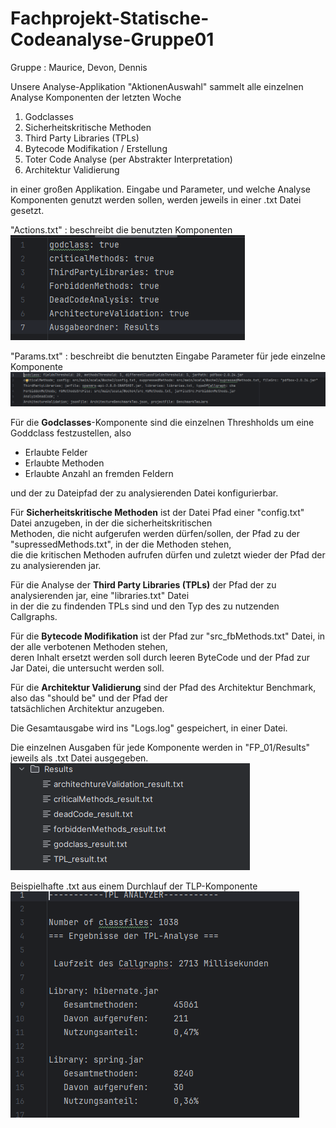 # Fachprojekt-Statische-Codeanalyse-Gruppe01

Gruppe : Maurice, Devon, Dennis

Unsere Analyse-Applikation "AktionenAuswahl" sammelt alle einzelnen Analyse Komponenten der letzten Woche

1. Godclasses 
2. Sicherheitskritische Methoden
3. Third Party Libraries (TPLs)
4. Bytecode Modifikation / Erstellung
5. Toter Code Analyse (per Abstrakter Interpretation)
6. Architektur Validierung

in einer großen Applikation. 
Eingabe und Parameter, und welche Analyse Komponenten genutzt werden sollen, werden jeweils in einer .txt Datei  
gesetzt.  

"Actions.txt" : beschreibt die benutzten Komponenten    
![img.png](img.png)  
  
"Params.txt" : beschreibt die benutzten Eingabe Parameter für jede einzelne Komponente  
![img_1.png](img_1.png)  
  
Für die **Godclasses**-Komponente sind die einzelnen Threshholds um eine Goddclass festzustellen, also  
* Erlaubte Felder
* Erlaubte Methoden
* Erlaubte Anzahl an fremden Feldern  
  
und der zu Dateipfad der zu analysierenden Datei konfigurierbar.  
  
  
Für **Sicherheitskritische Methoden** ist der Datei Pfad einer "config.txt" Datei anzugeben, in der die sicherheitskritischen  
Methoden, die nicht aufgerufen werden dürfen/sollen, der Pfad zu der "supressedMethods.txt", in der die Methoden stehen,  
die die kritischen Methoden aufrufen dürfen und zuletzt wieder der Pfad der zu analysierenden jar.   
  
  
Für die Analyse der **Third Party Libraries (TPLs)** der Pfad der zu analysierenden jar, eine "libraries.txt" Datei  
in der die zu findenden TPLs sind und den Typ des zu nutzenden Callgraphs.

Für die **Bytecode Modifikation** ist der Pfad zur "src_fbMethods.txt" Datei, in der alle verbotenen Methoden stehen,  
deren Inhalt ersetzt werden soll durch leeren ByteCode und der Pfad zur Jar Datei, die untersucht werden soll.  
  
Für die **Architektur Validierung** sind der Pfad des Architektur Benchmark, also das "should be" und der Pfad der  
tatsächlichen Architektur anzugeben.
  

Die Gesamtausgabe wird ins "Logs.log" gespeichert, in einer Datei.  
  
Die einzelnen Ausgaben für jede Komponente werden in "FP_01/Results" jeweils als .txt Datei ausgegeben.  
![img_2.png](img_2.png)  
  
Beispielhafte .txt aus einem Durchlauf der TLP-Komponente  
![img_3.png](img_3.png)  